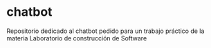 # chatbot
Repositorio dedicado al chatbot pedido para un trabajo práctico de la materia Laboratorio de construcción de Software
